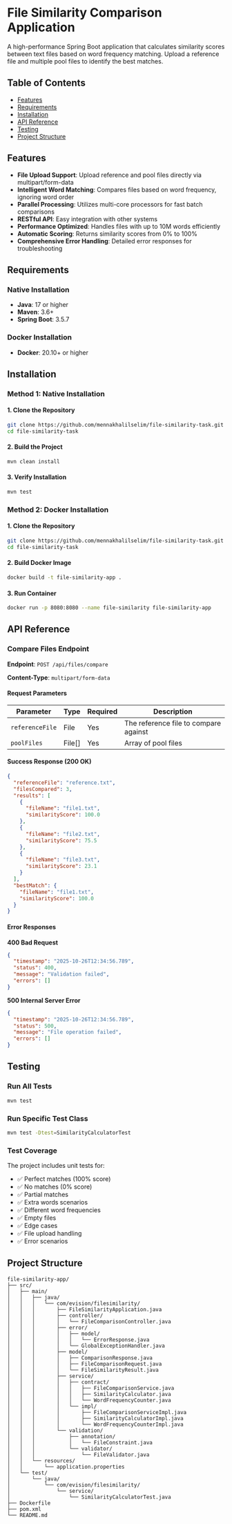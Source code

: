 # File Similarity Comparison Application

A high-performance Spring Boot application that calculates similarity scores between text files based on word frequency matching. Upload a reference file and multiple pool files to identify the best matches.

## Table of Contents

- [Features](#features)
- [Requirements](#requirements)
- [Installation](#installation)
- [API Reference](#api-reference)
- [Testing](#testing)
- [Project Structure](#project-structure)

## Features

- **File Upload Support**: Upload reference and pool files directly via multipart/form-data
- **Intelligent Word Matching**: Compares files based on word frequency, ignoring word order
- **Parallel Processing**: Utilizes multi-core processors for fast batch comparisons
- **RESTful API**: Easy integration with other systems
- **Performance Optimized**: Handles files with up to 10M words efficiently
- **Automatic Scoring**: Returns similarity scores from 0% to 100%
- **Comprehensive Error Handling**: Detailed error responses for troubleshooting

## Requirements

### Native Installation
- **Java**: 17 or higher
- **Maven**: 3.6+
- **Spring Boot**: 3.5.7

### Docker Installation
- **Docker**: 20.10+ or higher

## Installation

### Method 1: Native Installation

#### 1. Clone the Repository

```bash
git clone https://github.com/mennakhalilselim/file-similarity-task.git
cd file-similarity-task
```

#### 2. Build the Project

```bash
mvn clean install
```

#### 3. Verify Installation

```bash
mvn test
```

### Method 2: Docker Installation

#### 1. Clone the Repository

```bash
git clone https://github.com/mennakhalilselim/file-similarity-task.git
cd file-similarity-task
```

#### 2. Build Docker Image

```bash
docker build -t file-similarity-app .
```

#### 3. Run Container

```bash
docker run -p 8080:8080 --name file-similarity file-similarity-app
```

## API Reference

### Compare Files Endpoint

**Endpoint**: `POST /api/files/compare`

**Content-Type**: `multipart/form-data`

#### Request Parameters

| Parameter | Type | Required | Description |
|-----------|------|----------|-------------|
| `referenceFile` | File | Yes | The reference file to compare against |
| `poolFiles` | File[] | Yes | Array of pool files |

#### Success Response (200 OK)

```json
{
  "referenceFile": "reference.txt",
  "filesCompared": 3,
  "results": [
    {
      "fileName": "file1.txt",
      "similarityScore": 100.0
    },
    {
      "fileName": "file2.txt",
      "similarityScore": 75.5
    },
    {
      "fileName": "file3.txt",
      "similarityScore": 23.1
    }
  ],
  "bestMatch": {
    "fileName": "file1.txt",
    "similarityScore": 100.0
  }
}
```

#### Error Responses

**400 Bad Request**
```json
{
  "timestamp": "2025-10-26T12:34:56.789",
  "status": 400,
  "message": "Validation failed",
  "errors": []
}
```

**500 Internal Server Error**
```json
{
  "timestamp": "2025-10-26T12:34:56.789",
  "status": 500,
  "message": "File operation failed",
  "errors": []
}
```

## Testing

### Run All Tests

```bash
mvn test
```

### Run Specific Test Class

```bash
mvn test -Dtest=SimilarityCalculatorTest
```

### Test Coverage

The project includes unit tests for:
- ✅ Perfect matches (100% score)
- ✅ No matches (0% score)
- ✅ Partial matches
- ✅ Extra words scenarios
- ✅ Different word frequencies
- ✅ Empty files
- ✅ Edge cases
- ✅ File upload handling
- ✅ Error scenarios

## Project Structure

```
file-similarity-app/
├── src/
│   ├── main/
│   │   ├── java/
│   │   │   └── com/evision/filesimilarity/
│   │   │       ├── FileSimilarityApplication.java
│   │   │       ├── controller/
│   │   │       │   └── FileComparisonController.java
│   │   │       ├── error/
│   │   │       │   ├── model/
│   │   │       │   │   └── ErrorResponse.java
│   │   │       │   └── GlobalExceptionHandler.java
│   │   │       ├── model/
│   │   │       │   ├── ComparisonResponse.java
│   │   │       │   ├── FileComparisonRequest.java
│   │   │       │   └── FileSimilarityResult.java
│   │   │       ├── service/
│   │   │       │   ├── contract/
│   │   │       │   │   ├── FileComparisonService.java
│   │   │       │   │   ├── SimilarityCalculator.java
│   │   │       │   │   └── WordFrequencyCounter.java
│   │   │       │   └── impl/
│   │   │       │       ├── FileComparisonServiceImpl.java
│   │   │       │       ├── SimilarityCalculatorImpl.java
│   │   │       │       └── WordFrequencyCounterImpl.java
│   │   │       └── validation/
│   │   │           ├── annotation/
│   │   │           │   └── FileConstraint.java
│   │   │           └── validator/
│   │   │               └── FileValidator.java
│   │   └── resources/
│   │       └── application.properties
│   └── test/
│       └── java/
│           └── com/evision/filesimilarity/
│               └── service/
│                   └── SimilarityCalculatorTest.java
├── Dockerfile
├── pom.xml
└── README.md
```